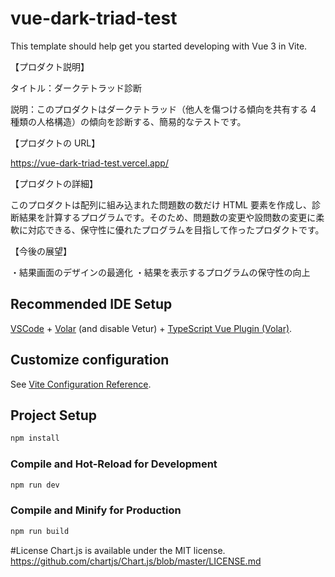 # vue-dark-triad-test

This template should help get you started developing with Vue 3 in Vite.

【プロダクト説明】

タイトル：ダークテトラッド診断

説明：このプロダクトはダークテトラッド（他人を傷つける傾向を共有する 4 種類の人格構造）の傾向を診断する、簡易的なテストです。

【プロダクトの URL】

https://vue-dark-triad-test.vercel.app/

【プロダクトの詳細】

このプロダクトは配列に組み込まれた問題数の数だけ HTML 要素を作成し、診断結果を計算するプログラムです。そのため、問題数の変更や設問数の変更に柔軟に対応できる、保守性に優れたプログラムを目指して作ったプロダクトです。

【今後の展望】

・結果画面のデザインの最適化
・結果を表示するプログラムの保守性の向上

## Recommended IDE Setup

[VSCode](https://code.visualstudio.com/) + [Volar](https://marketplace.visualstudio.com/items?itemName=Vue.volar) (and disable Vetur) + [TypeScript Vue Plugin (Volar)](https://marketplace.visualstudio.com/items?itemName=Vue.vscode-typescript-vue-plugin).

## Customize configuration

See [Vite Configuration Reference](https://vitejs.dev/config/).

## Project Setup

```sh
npm install
```

### Compile and Hot-Reload for Development

```sh
npm run dev
```

### Compile and Minify for Production

```sh
npm run build
```

#License
Chart.js is available under the MIT license.
https://github.com/chartjs/Chart.js/blob/master/LICENSE.md
